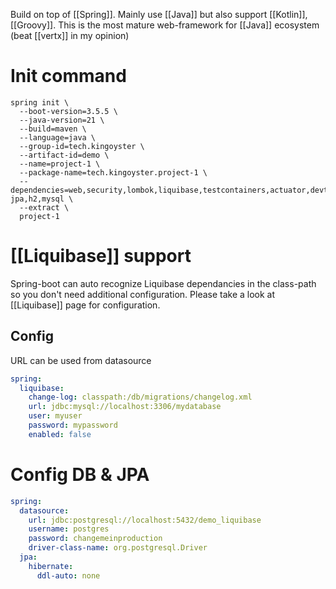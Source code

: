 Build on top of [[Spring]]. Mainly use [[Java]] but also support [[Kotlin]], [[Groovy]].
This is the most mature web-framework for [[Java]] ecosystem (beat [[vertx]] in my opinion)

# Init command

```shell
spring init \
  --boot-version=3.5.5 \
  --java-version=21 \
  --build=maven \
  --language=java \
  --group-id=tech.kingoyster \
  --artifact-id=demo \
  --name=project-1 \
  --package-name=tech.kingoyster.project-1 \
  --dependencies=web,security,lombok,liquibase,testcontainers,actuator,devtools,restdocs,validation,data-jpa,h2,mysql \
  --extract \
  project-1
```

# [[Liquibase]] support
Spring-boot can auto recognize Liquibase dependancies in the class-path so you don't need additional configuration.
Please take a look at [[Liquibase]] page for configuration.

## Config
URL can be used from datasource
```yaml
spring:
  liquibase:
    change-log: classpath:/db/migrations/changelog.xml
    url: jdbc:mysql://localhost:3306/mydatabase
	user: myuser
	password: mypassword
    enabled: false
```

# Config DB & JPA
```yaml
spring:
  datasource:
    url: jdbc:postgresql://localhost:5432/demo_liquibase
    username: postgres
    password: changemeinproduction
    driver-class-name: org.postgresql.Driver
  jpa:
    hibernate:
      ddl-auto: none
```